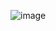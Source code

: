 
![image]('https://github.com/orange-Nan/metedraw/image/Shenyang_meteorological_annual_variation.jpg')
